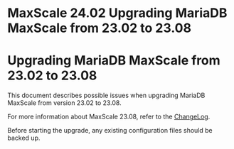 
# MaxScale 24.02 Upgrading MariaDB MaxScale from 23.02 to 23.08

# Upgrading MariaDB MaxScale from 23.02 to 23.08


This document describes possible issues when upgrading MariaDB MaxScale from
version 23.02 to 23.08.


For more information about MaxScale 23.08, refer to the
[ChangeLog](../mariadb-maxscale-2402-maxscale-2402-changelog.md).


Before starting the upgrade, any existing configuration files should be backed
up.
